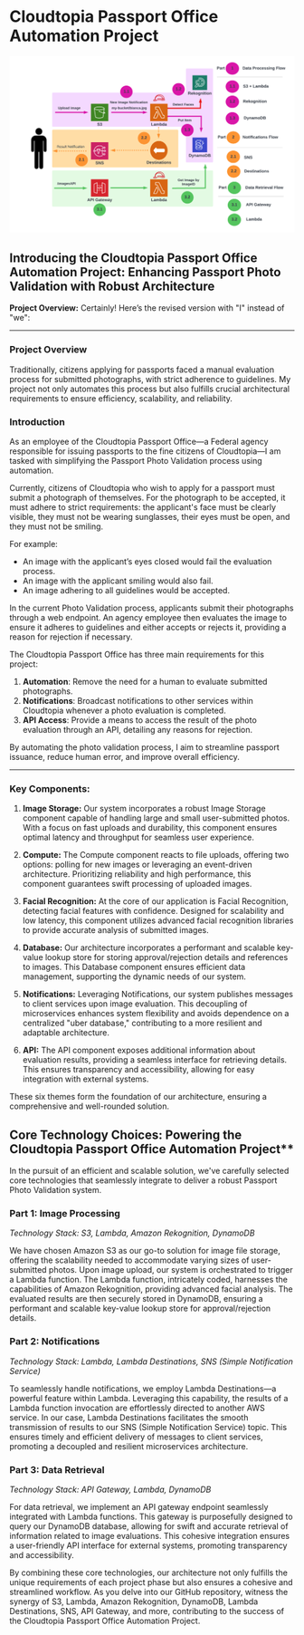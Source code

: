 # Cloudtopia Passport Office Automation Project

![Cloudtopia Passport Office Automation](CloudtopiaPassportPhotoAutomation.png)

## Introducing the Cloudtopia Passport Office Automation Project: Enhancing Passport Photo Validation with Robust Architecture

**Project Overview:**
Certainly! Here’s the revised version with "I" instead of "we":

---

### Project Overview

Traditionally, citizens applying for passports faced a manual evaluation process for submitted photographs, with strict adherence to guidelines. My project not only automates this process but also fulfills crucial architectural requirements to ensure efficiency, scalability, and reliability.

### Introduction

As an employee of the Cloudtopia Passport Office—a Federal agency responsible for issuing passports to the fine citizens of Cloudtopia—I am tasked with simplifying the Passport Photo Validation process using automation.

Currently, citizens of Cloudtopia who wish to apply for a passport must submit a photograph of themselves. For the photograph to be accepted, it must adhere to strict requirements: the applicant's face must be clearly visible, they must not be wearing sunglasses, their eyes must be open, and they must not be smiling.

For example:
- An image with the applicant’s eyes closed would fail the evaluation process.
- An image with the applicant smiling would also fail.
- An image adhering to all guidelines would be accepted.

In the current Photo Validation process, applicants submit their photographs through a web endpoint. An agency employee then evaluates the image to ensure it adheres to guidelines and either accepts or rejects it, providing a reason for rejection if necessary.

The Cloudtopia Passport Office has three main requirements for this project:

1. **Automation**: Remove the need for a human to evaluate submitted photographs.
2. **Notifications**: Broadcast notifications to other services within Cloudtopia whenever a photo evaluation is completed.
3. **API Access**: Provide a means to access the result of the photo evaluation through an API, detailing any reasons for rejection.

By automating the photo validation process, I aim to streamline passport issuance, reduce human error, and improve overall efficiency.

---

### Key Components:

1. **Image Storage:**
   Our system incorporates a robust Image Storage component capable of handling large and small user-submitted photos. With a focus on fast uploads and durability, this component ensures optimal latency and throughput for seamless user experience.

2. **Compute:**
   The Compute component reacts to file uploads, offering two options: polling for new images or leveraging an event-driven architecture. Prioritizing reliability and high performance, this component guarantees swift processing of uploaded images.

3. **Facial Recognition:**
   At the core of our application is Facial Recognition, detecting facial features with confidence. Designed for scalability and low latency, this component utilizes advanced facial recognition libraries to provide accurate analysis of submitted images.

4. **Database:**
   Our architecture incorporates a performant and scalable key-value lookup store for storing approval/rejection details and references to images. This Database component ensures efficient data management, supporting the dynamic needs of our system.

5. **Notifications:**
   Leveraging Notifications, our system publishes messages to client services upon image evaluation. This decoupling of microservices enhances system flexibility and avoids dependence on a centralized "uber database," contributing to a more resilient and adaptable architecture.

6. **API:**
   The API component exposes additional information about evaluation results, providing a seamless interface for retrieving details. This ensures transparency and accessibility, allowing for easy integration with external systems.

These six themes form the foundation of our architecture, ensuring a comprehensive and well-rounded solution. 

## Core Technology Choices: Powering the Cloudtopia Passport Office Automation Project**

In the pursuit of an efficient and scalable solution, we've carefully selected core technologies that seamlessly integrate to deliver a robust Passport Photo Validation system.

### Part 1: Image Processing

*Technology Stack: S3, Lambda, Amazon Rekognition, DynamoDB*

We have chosen Amazon S3 as our go-to solution for image file storage, offering the scalability needed to accommodate varying sizes of user-submitted photos. Upon image upload, our system is orchestrated to trigger a Lambda function. The Lambda function, intricately coded, harnesses the capabilities of Amazon Rekognition, providing advanced facial analysis. The evaluated results are then securely stored in DynamoDB, ensuring a performant and scalable key-value lookup store for approval/rejection details.

### Part 2: Notifications

*Technology Stack: Lambda, Lambda Destinations, SNS (Simple Notification Service)*

To seamlessly handle notifications, we employ Lambda Destinations—a powerful feature within Lambda. Leveraging this capability, the results of a Lambda function invocation are effortlessly directed to another AWS service. In our case, Lambda Destinations facilitates the smooth transmission of results to our SNS (Simple Notification Service) topic. This ensures timely and efficient delivery of messages to client services, promoting a decoupled and resilient microservices architecture.

### Part 3: Data Retrieval

*Technology Stack: API Gateway, Lambda, DynamoDB*

For data retrieval, we implement an API gateway endpoint seamlessly integrated with Lambda functions. This gateway is purposefully designed to query our DynamoDB database, allowing for swift and accurate retrieval of information related to image evaluations. This cohesive integration ensures a user-friendly API interface for external systems, promoting transparency and accessibility.

By combining these core technologies, our architecture not only fulfills the unique requirements of each project phase but also ensures a cohesive and streamlined workflow. As you delve into our GitHub repository, witness the synergy of S3, Lambda, Amazon Rekognition, DynamoDB, Lambda Destinations, SNS, API Gateway, and more, contributing to the success of the Cloudtopia Passport Office Automation Project.
